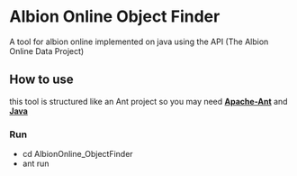 # Albion Online Object Finder
A tool for albion online implemented on java using the API (The Albion Online Data Project)

## How to use
this tool is structured like an Ant project so you may need [**Apache-Ant**](https://ant.apache.org/bindownload.cgi) and [**Java**](https://www.java.com/en/)

### Run
  - cd AlbionOnline_ObjectFinder
  - ant run
